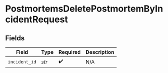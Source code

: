 # PostmortemsDeletePostmortemByIncidentRequest


## Fields

| Field              | Type               | Required           | Description        |
| ------------------ | ------------------ | ------------------ | ------------------ |
| `incident_id`      | *str*              | :heavy_check_mark: | N/A                |